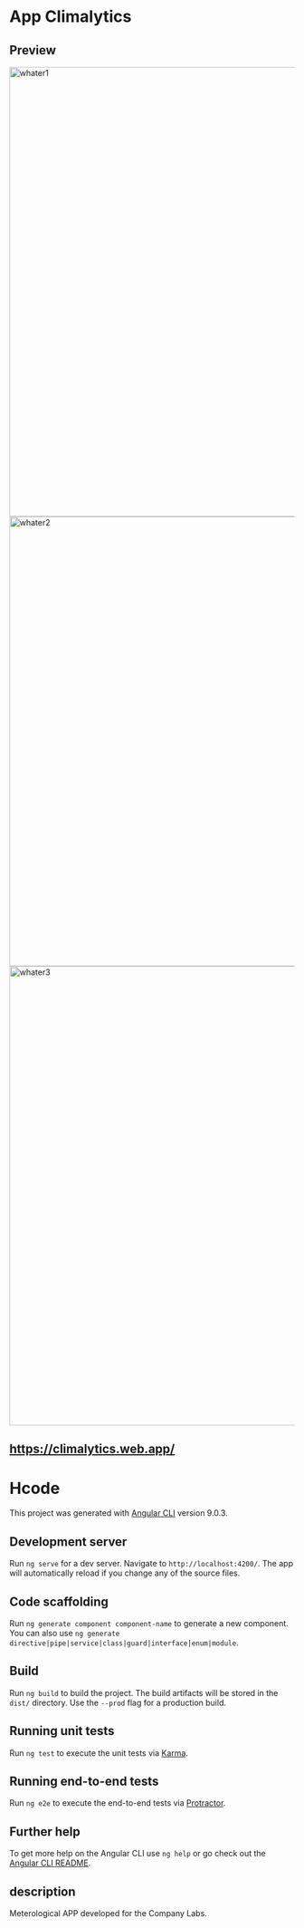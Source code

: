 # App Climalytics

## Preview

<img width="794" alt="whater1" src="https://user-images.githubusercontent.com/54703843/90325385-62bb2b80-df51-11ea-85ee-46e9b9d31eab.png">
<img width="794" alt="whater2" src="https://user-images.githubusercontent.com/54703843/90325387-651d8580-df51-11ea-94ea-7142790e7614.png">
<img width="811" alt="whater3" src="https://user-images.githubusercontent.com/54703843/136642754-5355984b-7cef-4629-a2d6-c8580cc4d02b.png">


## https://climalytics.web.app/


# Hcode

This project was generated with [Angular CLI](https://github.com/angular/angular-cli) version 9.0.3.

## Development server

Run `ng serve` for a dev server. Navigate to `http://localhost:4200/`. The app will automatically reload if you change any of the source files.

## Code scaffolding

Run `ng generate component component-name` to generate a new component. You can also use `ng generate directive|pipe|service|class|guard|interface|enum|module`.

## Build

Run `ng build` to build the project. The build artifacts will be stored in the `dist/` directory. Use the `--prod` flag for a production build.

## Running unit tests

Run `ng test` to execute the unit tests via [Karma](https://karma-runner.github.io).

## Running end-to-end tests

Run `ng e2e` to execute the end-to-end tests via [Protractor](http://www.protractortest.org/).

## Further help

To get more help on the Angular CLI use `ng help` or go check out the [Angular CLI README](https://github.com/angular/angular-cli/blob/master/README.md).

## description

Meterological APP developed for the Company Labs.




